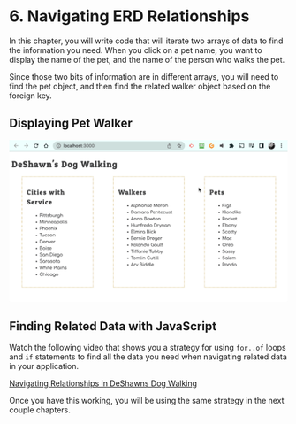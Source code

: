 # 6. Navigating ERD Relationships

In this chapter, you will write code that will iterate two arrays of data to find the information you need. When you click on a pet name, you want to display the name of the pet, and the name of the person who walks the pet.

Since those two bits of information are in different arrays, you will need to find the pet object, and then find the related walker object based on the foreign key.

## Displaying Pet Walker

<img src="./images/deshawns-related-walker.gif" width="800px" alt="Animation showing a window alert that displays the walker name when a pet is clicked." />

## Finding Related Data with JavaScript

Watch the following video that shows you a strategy for using `for..of` loops and `if` statements to find all the data you need when navigating related data in your application.

[Navigating Relationships in DeShawns Dog Walking](https://watch.screencastify.com/v/IaKH1DaFPfkq7aWfR0Iw)

Once you have this working, you will be using the same strategy in the next couple chapters.